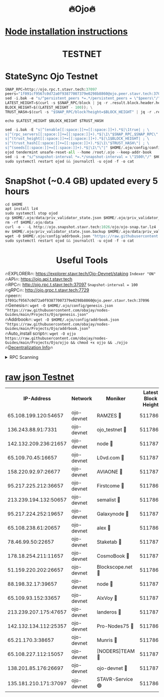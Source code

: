 <h1 align="center"> 🔥Ojo🔥</h1>

[Node installation instructions](https://github.com/obajay/nodes-Guides/tree/main/Projects/Ojo)
=

<h1 align="center"> TESTNET</h1>

# StateSync Ojo Testnet
```python
SNAP_RPC=http://ojo.rpc.t.stavr.tech:37097
peers="1f091cf9567c0d72a0f93877007379e0298b8860@ojo.peer.stavr.tech:37096"
sed -i.bak -e "s/^persistent_peers *=.*/persistent_peers = \"$peers\"/" $HOME/.ojo/config/config.toml
LATEST_HEIGHT=$(curl -s $SNAP_RPC/block | jq -r .result.block.header.height); \
BLOCK_HEIGHT=$((LATEST_HEIGHT - 100)); \
TRUST_HASH=$(curl -s "$SNAP_RPC/block?height=$BLOCK_HEIGHT" | jq -r .result.block_id.hash)

echo $LATEST_HEIGHT $BLOCK_HEIGHT $TRUST_HASH

sed -i.bak -E "s|^(enable[[:space:]]+=[[:space:]]+).*$|\1true| ; \
s|^(rpc_servers[[:space:]]+=[[:space:]]+).*$|\1\"$SNAP_RPC,$SNAP_RPC\"| ; \
s|^(trust_height[[:space:]]+=[[:space:]]+).*$|\1$BLOCK_HEIGHT| ; \
s|^(trust_hash[[:space:]]+=[[:space:]]+).*$|\1\"$TRUST_HASH\"| ; \
s|^(seeds[[:space:]]+=[[:space:]]+).*$|\1\"\"|" $HOME/.ojo/config/config.toml
ojod tendermint unsafe-reset-all --home /root/.ojo --keep-addr-book
sed -i -e "s/^snapshot-interval *=.*/snapshot-interval = \"1500\"/" $HOME/.ojo/config/app.toml
sudo systemctl restart ojod && journalctl -u ojod -f -o cat
```
# SnapShot (~0.4 GB) updated every 5 hours
```python
cd $HOME
apt install lz4
sudo systemctl stop ojod
cp $HOME/.ojo/data/priv_validator_state.json $HOME/.ojo/priv_validator_state.json.backup
rm -rf $HOME/.ojo/data
curl -o - -L http://ojo.snapshot.stavr.tech:1026/ojo/ojo-snap.tar.lz4 | lz4 -c -d - | tar -x -C $HOME/.ojo --strip-components 2
mv $HOME/.ojo/priv_validator_state.json.backup $HOME/.ojo/data/priv_validator_state.json
wget -O $HOME/.ojo/config/addrbook.json "https://raw.githubusercontent.com/obajay/nodes-Guides/main/Projects/Ojo/addrbook.json"
sudo systemctl restart ojod && journalctl -u ojod -f -o cat
```
 <h1 align="center"> Useful Tools</h1>

🔥EXPLORER🔥:        https://explorer.stavr.tech/Ojo-Devnet/staking        `Indexer "ON"` \
🔥API🔥:                     https://ojo.api.t.stavr.tech \
🔥RPC🔥:                    http://ojo.rpc.t.stavr.tech:37097              `Snapshot-interval = 100` \
🔥gRPC🔥:                  http://ojo.grpc.t.stavr.tech:7729 \
🔥peer🔥:                   `1f091cf9567c0d72a0f93877007379e0298b8860@ojo.peer.stavr.tech:37096` \
🔥Genesis🔥:    ```wget -O $HOME/.ojo/config/genesis.json "https://raw.githubusercontent.com/obajay/nodes-Guides/main/Projects/Ojo/genesis.json"``` \
🔥Addrbook🔥:    ```wget -O $HOME/.ojo/config/addrbook.json "https://raw.githubusercontent.com/obajay/nodes-Guides/main/Projects/Ojo/addrbook.json"``` \
🔥Auto_install script🔥: ```wget -O ojjo https://raw.githubusercontent.com/obajay/nodes-Guides/main/Projects/Ojo/ojjo && chmod +x ojjo && ./ojjo``` \
🔥[Decentralization Info](https://github.com/obajay/StateSync-snapshots/tree/main/Projects/Ojo/Decentralization)🔥



<details>
<summary>RPC Scanning</summary>

<h2 align="center"> We scan nodes in real time every 4 hours. And we provide the final result of RPC endpoints.
We cannot influence the operation of these nodes in any way. </h2>


```python
If Voting Power is higher than 0 --> then the Node is a validator of the network and may be subject to attack and be a potential threat to the chain.
```
```python
We marked such validators with a red symbol
```

</details>

[raw json Testnet](https://rpc-check.ojot.stavr.tech/ojot/rpc-ojot-result.json)
=


<table><tr><th>IP-Address</th><th>Network</th><th>Moniker</th><th>Latest Block Height</th><th>Earliest Block Height</th><th>Catching Up</th><th>Tx Index</th><th>Voting Power</th><th>Scan Time</th></tr><tr><td>65.108.199.120:54657</td><td>ojo-devnet</td><td>RAMZES 🔴</td><td>5117867</td><td>306156</td><td>False</td><td>on</td><td>15420</td><td>2024-01-24T21:48:32.542951340UTC</td></tr><tr><td>136.243.88.91:7331</td><td>ojo-devnet</td><td>ojo_testnet 🔴</td><td>5117868</td><td>308845</td><td>False</td><td>on</td><td>1000</td><td>2024-01-24T21:48:39.024100947UTC</td></tr><tr><td>142.132.209.236:21657</td><td>ojo-devnet</td><td>node 🔴</td><td>5117871</td><td>350001</td><td>False</td><td>on</td><td>1999</td><td>2024-01-24T21:48:54.640901648UTC</td></tr><tr><td>65.109.70.45:16657</td><td>ojo-devnet</td><td>L0vd.com 🔴</td><td>5117873</td><td>695918</td><td>False</td><td>off</td><td>998</td><td>2024-01-24T21:49:03.205395959UTC</td></tr><tr><td>158.220.92.97:26677</td><td>ojo-devnet</td><td>AVIAONE 🔴</td><td>5117870</td><td>2754001</td><td>False</td><td>on</td><td>19926</td><td>2024-01-24T21:48:49.663132036UTC</td></tr><tr><td>95.217.225.212:36657</td><td>ojo-devnet</td><td>Firstcome 🔴</td><td>5117868</td><td>2985946</td><td>False</td><td>on</td><td>13566</td><td>2024-01-24T21:48:38.694569498UTC</td></tr><tr><td>213.239.194.132:50657</td><td>ojo-devnet</td><td>semalist 🔴</td><td>5117867</td><td>3223522</td><td>False</td><td>on</td><td>21037</td><td>2024-01-24T21:48:32.799299485UTC</td></tr><tr><td>95.217.224.252:19657</td><td>ojo-devnet</td><td>Galaxynode 🔴</td><td>5117872</td><td>3685492</td><td>False</td><td>on</td><td>11888</td><td>2024-01-24T21:49:02.060212049UTC</td></tr><tr><td>65.108.238.61:20657</td><td>ojo-devnet</td><td>alex 🔴</td><td>5117867</td><td>4158001</td><td>False</td><td>on</td><td>11359</td><td>2024-01-24T21:48:32.157413608UTC</td></tr><tr><td>78.46.99.50:22657</td><td>ojo-devnet</td><td>Staketab 🔴</td><td>5117873</td><td>4254801</td><td>False</td><td>on</td><td>1276</td><td>2024-01-24T21:49:03.508129762UTC</td></tr><tr><td>178.18.254.211:11657</td><td>ojo-devnet</td><td>CosmoBook 🔴</td><td>5117871</td><td>4392001</td><td>False</td><td>off</td><td>1057</td><td>2024-01-24T21:48:57.092745691UTC</td></tr><tr><td>51.159.220.202:26657</td><td>ojo-devnet</td><td>Blockscope.net 🔴</td><td>5117867</td><td>4425001</td><td>False</td><td>on</td><td>1766</td><td>2024-01-24T21:48:31.855880356UTC</td></tr><tr><td>88.198.32.17:39657</td><td>ojo-devnet</td><td>node 🔴</td><td>5117872</td><td>4710001</td><td>False</td><td>on</td><td>88925</td><td>2024-01-24T21:48:57.359618247UTC</td></tr><tr><td>65.109.93.152:33657</td><td>ojo-devnet</td><td>AlxVoy 🔴</td><td>5117871</td><td>4943001</td><td>False</td><td>on</td><td>4491415</td><td>2024-01-24T21:48:54.366920798UTC</td></tr><tr><td>213.239.207.175:47657</td><td>ojo-devnet</td><td>landeros 🔴</td><td>5117870</td><td>4967924</td><td>False</td><td>off</td><td>11083</td><td>2024-01-24T21:48:49.902006033UTC</td></tr><tr><td>142.132.134.112:25357</td><td>ojo-devnet</td><td>Pro-Nodes75 🔴</td><td>5117868</td><td>5017868</td><td>False</td><td>on</td><td>24651</td><td>2024-01-24T21:48:35.911868010UTC</td></tr><tr><td>65.21.170.3:38657</td><td>ojo-devnet</td><td>Munris 🔴</td><td>5117868</td><td>5017868</td><td>False</td><td>off</td><td>20123</td><td>2024-01-24T21:48:38.289064254UTC</td></tr><tr><td>65.108.227.112:15057</td><td>ojo-devnet</td><td>[NODERS]TEAM 🔴</td><td>5117872</td><td>5017872</td><td>False</td><td>off</td><td>9999</td><td>2024-01-24T21:49:02.455456398UTC</td></tr><tr><td>138.201.85.176:26697</td><td>ojo-devnet</td><td>ojo-devnet 🔴</td><td>5117873</td><td>5017873</td><td>False</td><td>on</td><td>1000024000</td><td>2024-01-24T21:49:02.797194080UTC</td></tr><tr><td>135.181.210.171:37097</td><td>ojo-devnet</td><td>STAVR-Service 🟢</td><td>5117867</td><td>5117001</td><td>False</td><td>on</td><td>0</td><td>2024-01-24T21:48:33.533474773UTC</td></tr></table>
